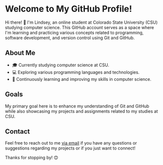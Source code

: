 # Welcome to My GitHub Profile!

Hi there! 👋 I'm Lindsey, an online student at Colorado State University (CSU) studying computer science. This GitHub account serves as a space where I'm learning and practicing various concepts related to programming, software development, and version control using Git and GitHub.



## About Me

- 🎓 Currently studying computer science at CSU.
- 💻 Exploring various programming languages and technologies.
- 🌱 Continuously learning and improving my skills in computer science.

## Goals

My primary goal here is to enhance my understanding of Git and GitHub while also showcasing my projects and assignments related to my studies at CSU.

## Contact

Feel free to reach out to me [via email](mailto:lindsey.graves@colostate.edu) if you have any questions or suggestions regarding my projects or if you just want to connect!

Thanks for stopping by! 😊
